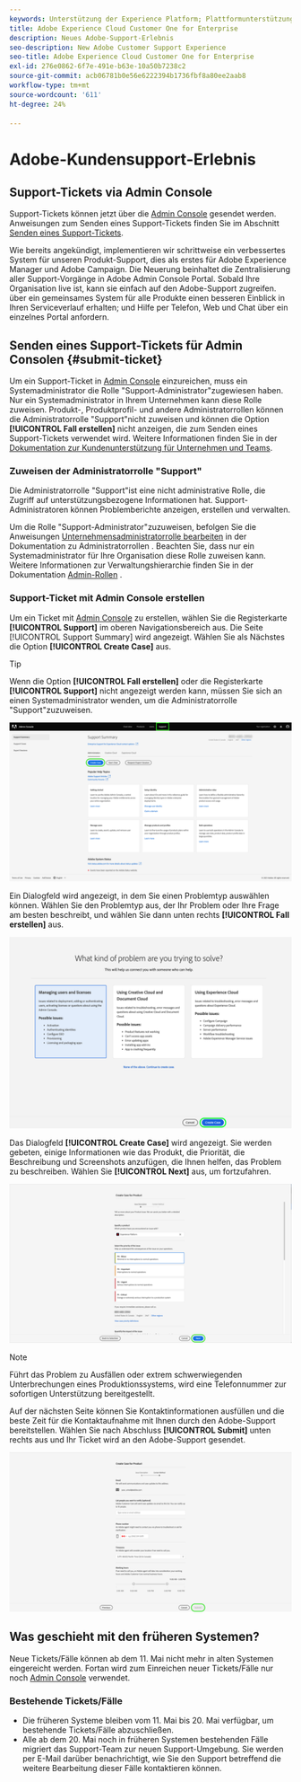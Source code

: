 ```yaml
---
keywords: Unterstützung der Experience Platform; Plattformunterstützung; Unterstützung intelligenter Dienste; Kundenunterstützung; Unterstützung der Attribution; rtcdp-Unterstützung; Support-Ticket einreichen; Support-Ticket
title: Adobe Experience Cloud Customer One for Enterprise
description: Neues Adobe-Support-Erlebnis
seo-description: New Adobe Customer Support Experience
seo-title: Adobe Experience Cloud Customer One for Enterprise
exl-id: 276e0862-6f7e-491e-b63e-10a50b7238c2
source-git-commit: acb06781b0e56e6222394b1736fbf8a80ee2aab8
workflow-type: tm+mt
source-wordcount: '611'
ht-degree: 24%

---
```


# Adobe-Kundensupport-Erlebnis

## Support-Tickets via Admin Console

Support-Tickets können jetzt über die [Admin Console](https://adminconsole.adobe.com/) gesendet werden. Anweisungen zum Senden eines Support-Tickets finden Sie im Abschnitt [Senden eines Support-Tickets](#submit-ticket).

Wie bereits angekündigt, implementieren wir schrittweise ein verbessertes System für unseren Produkt-Support, dies als erstes für Adobe Experience Manager und Adobe Campaign. Die Neuerung beinhaltet die Zentralisierung aller Support-Vorgänge in Adobe Admin Console Portal. Sobald Ihre Organisation live ist, kann sie einfach auf den Adobe-Support zugreifen. über ein gemeinsames System für alle Produkte einen besseren Einblick in Ihren Serviceverlauf erhalten; und Hilfe per Telefon, Web und Chat über ein einzelnes Portal anfordern.

## Senden eines Support-Tickets für Admin Consolen {#submit-ticket}

Um ein Support-Ticket in [Admin Console](https://adminconsole.adobe.com/) einzureichen, muss ein Systemadministrator die Rolle &quot;Support-Administrator&quot;zugewiesen haben. Nur ein Systemadministrator in Ihrem Unternehmen kann diese Rolle zuweisen. Produkt-, Produktprofil- und andere Administratorrollen können die Administratorrolle &quot;Support&quot;nicht zuweisen und können die Option **[!UICONTROL Fall erstellen]** nicht anzeigen, die zum Senden eines Support-Tickets verwendet wird. Weitere Informationen finden Sie in der [Dokumentation zur Kundenunterstützung für Unternehmen und Teams](https://helpx.adobe.com/de/enterprise/using/support-and-expert-services.html).

### Zuweisen der Administratorrolle &quot;Support&quot;

Die Administratorrolle &quot;Support&quot;ist eine nicht administrative Rolle, die Zugriff auf unterstützungsbezogene Informationen hat. Support-Administratoren können Problemberichte anzeigen, erstellen und verwalten.

Um die Rolle &quot;Support-Administrator&quot;zuzuweisen, befolgen Sie die Anweisungen [Unternehmensadministratorrolle bearbeiten](https://helpx.adobe.com/enterprise/using/admin-roles.html#add-admin-teams) in der Dokumentation zu Administratorrollen . Beachten Sie, dass nur ein Systemadministrator für Ihre Organisation diese Rolle zuweisen kann. Weitere Informationen zur Verwaltungshierarchie finden Sie in der Dokumentation [Admin-Rollen](https://helpx.adobe.com/enterprise/admin-guide.html/enterprise/using/admin-roles.ug.html) .

### Support-Ticket mit Admin Console erstellen

Um ein Ticket mit [Admin Console](https://adminconsole.adobe.com/) zu erstellen, wählen Sie die Registerkarte **[!UICONTROL Support]** im oberen Navigationsbereich aus. Die Seite [!UICONTROL Support Summary] wird angezeigt. Wählen Sie als Nächstes die Option **[!UICONTROL Create Case]** aus.

>[!TIP]
>
> Wenn die Option **[!UICONTROL Fall erstellen]** oder die Registerkarte **[!UICONTROL Support]** nicht angezeigt werden kann, müssen Sie sich an einen Systemadministrator wenden, um die Administratorrolle &quot;Support&quot;zuzuweisen.

![Registerkarte &quot;Admin Console-Support&quot;](./assets/Support.png)

Ein Dialogfeld wird angezeigt, in dem Sie einen Problemtyp auswählen können. Wählen Sie den Problemtyp aus, der Ihr Problem oder Ihre Frage am besten beschreibt, und wählen Sie dann unten rechts **[!UICONTROL Fall erstellen]** aus.

![Problem auswählen](./assets/select-case-type.png)

Das Dialogfeld **[!UICONTROL Create Case]** wird angezeigt. Sie werden gebeten, einige Informationen wie das Produkt, die Priorität, die Beschreibung und Screenshots anzufügen, die Ihnen helfen, das Problem zu beschreiben. Wählen Sie **[!UICONTROL Next]** aus, um fortzufahren.

![Fall erstellen](./assets/create_case.png)

>[!NOTE]
>
> Führt das Problem zu Ausfällen oder extrem schwerwiegenden Unterbrechungen eines Produktionssystems, wird eine Telefonnummer zur sofortigen Unterstützung bereitgestellt.

Auf der nächsten Seite können Sie Kontaktinformationen ausfüllen und die beste Zeit für die Kontaktaufnahme mit Ihnen durch den Adobe-Support bereitstellen. Wählen Sie nach Abschluss **[!UICONTROL Submit]** unten rechts aus und Ihr Ticket wird an den Adobe-Support gesendet.

![Einreichen eines Tickets](./assets/submit_case.png)

## Was geschieht mit den früheren Systemen?

Neue Tickets/Fälle können ab dem 11. Mai nicht mehr in alten Systemen eingereicht werden.  Fortan wird zum Einreichen neuer Tickets/Fälle nur noch [Admin Console](https://adminconsole.adobe.com/) verwendet.

### Bestehende Tickets/Fälle

* Die früheren Systeme bleiben vom 11. Mai bis 20. Mai verfügbar, um bestehende Tickets/Fälle abzuschließen.
* Alle ab dem 20. Mai noch in früheren Systemen bestehenden Fälle migriert das Support-Team zur neuen Support-Umgebung.  Sie werden per E-Mail darüber benachrichtigt, wie Sie den Support betreffend die weitere Bearbeitung dieser Fälle kontaktieren können.

